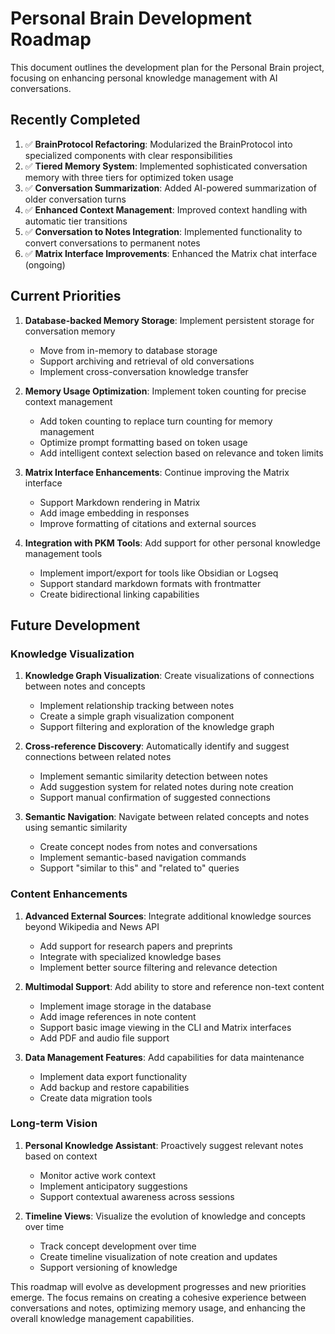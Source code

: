 # Personal Brain Development Roadmap

This document outlines the development plan for the Personal Brain project, focusing on enhancing personal knowledge management with AI conversations.

## Recently Completed

1. ✅ **BrainProtocol Refactoring**: Modularized the BrainProtocol into specialized components with clear responsibilities
2. ✅ **Tiered Memory System**: Implemented sophisticated conversation memory with three tiers for optimized token usage
3. ✅ **Conversation Summarization**: Added AI-powered summarization of older conversation turns
4. ✅ **Enhanced Context Management**: Improved context handling with automatic tier transitions
5. ✅ **Conversation to Notes Integration**: Implemented functionality to convert conversations to permanent notes
6. ✅ **Matrix Interface Improvements**: Enhanced the Matrix chat interface (ongoing)

## Current Priorities

1. **Database-backed Memory Storage**: Implement persistent storage for conversation memory
   - Move from in-memory to database storage
   - Support archiving and retrieval of old conversations
   - Implement cross-conversation knowledge transfer

2. **Memory Usage Optimization**: Implement token counting for precise context management
   - Add token counting to replace turn counting for memory management
   - Optimize prompt formatting based on token usage
   - Add intelligent context selection based on relevance and token limits

3. **Matrix Interface Enhancements**: Continue improving the Matrix interface
   - Support Markdown rendering in Matrix
   - Add image embedding in responses
   - Improve formatting of citations and external sources

4. **Integration with PKM Tools**: Add support for other personal knowledge management tools
   - Implement import/export for tools like Obsidian or Logseq
   - Support standard markdown formats with frontmatter
   - Create bidirectional linking capabilities

## Future Development

### Knowledge Visualization

1. **Knowledge Graph Visualization**: Create visualizations of connections between notes and concepts
   - Implement relationship tracking between notes
   - Create a simple graph visualization component
   - Support filtering and exploration of the knowledge graph

2. **Cross-reference Discovery**: Automatically identify and suggest connections between related notes
   - Implement semantic similarity detection between notes
   - Add suggestion system for related notes during note creation
   - Support manual confirmation of suggested connections

3. **Semantic Navigation**: Navigate between related concepts and notes using semantic similarity
   - Create concept nodes from notes and conversations
   - Implement semantic-based navigation commands
   - Support "similar to this" and "related to" queries

### Content Enhancements

1. **Advanced External Sources**: Integrate additional knowledge sources beyond Wikipedia and News API
   - Add support for research papers and preprints
   - Integrate with specialized knowledge bases
   - Implement better source filtering and relevance detection

2. **Multimodal Support**: Add ability to store and reference non-text content
   - Implement image storage in the database
   - Add image references in note content
   - Support basic image viewing in the CLI and Matrix interfaces
   - Add PDF and audio file support

3. **Data Management Features**: Add capabilities for data maintenance
   - Implement data export functionality
   - Add backup and restore capabilities
   - Create data migration tools

### Long-term Vision

1. **Personal Knowledge Assistant**: Proactively suggest relevant notes based on context
   - Monitor active work context
   - Implement anticipatory suggestions
   - Support contextual awareness across sessions

2. **Timeline Views**: Visualize the evolution of knowledge and concepts over time
   - Track concept development over time
   - Create timeline visualization of note creation and updates
   - Support versioning of knowledge

This roadmap will evolve as development progresses and new priorities emerge. The focus remains on creating a cohesive experience between conversations and notes, optimizing memory usage, and enhancing the overall knowledge management capabilities.